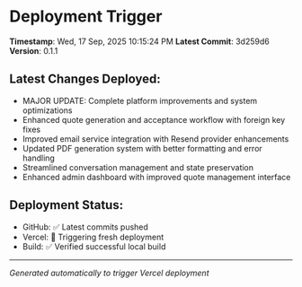 # Deployment Trigger

**Timestamp**: Wed, 17 Sep, 2025 10:15:24 PM
**Latest Commit**: 3d259d6
**Version**: 0.1.1

## Latest Changes Deployed:
- MAJOR UPDATE: Complete platform improvements and system optimizations
- Enhanced quote generation and acceptance workflow with foreign key fixes
- Improved email service integration with Resend provider enhancements
- Updated PDF generation system with better formatting and error handling
- Streamlined conversation management and state preservation
- Enhanced admin dashboard with improved quote management interface

## Deployment Status:
- GitHub: ✅ Latest commits pushed
- Vercel: 🔄 Triggering fresh deployment
- Build: ✅ Verified successful local build

---
*Generated automatically to trigger Vercel deployment*